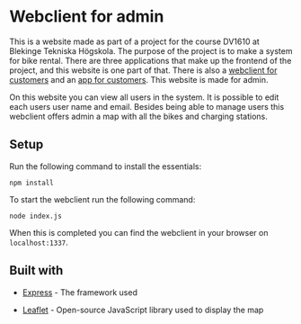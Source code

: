 # Webclient for admin

This is a website made as part of a project for the course DV1610 at Blekinge Tekniska
Högskola. The purpose of the project is to make a system for bike rental. There are three
applications that make up the frontend of the project, and this website is one part of that.
There is also a [webclient for customers](https://github.com/gizmo10475/PatternProject/tree/main/src/frontend/webclientCustomer/webclientCustomer)
and an [app for customers](https://github.com/gizmo10475/PatternProject/tree/main/src/frontend/app).
This website is made for admin.

On this website you can view all users in the system. It is possible to edit each users user name
and email. Besides being able to manage users this webclient offers admin a map with all the
bikes and charging stations.

## Setup

Run the following command to install the essentials:
```
npm install
```

To start the webclient run the following command:
```
node index.js
```

When this is completed you can find the webclient in your browser on ``localhost:1337``.

## Built with
* [Express](https://expressjs.com) - The framework used

* [Leaflet](https://leafletjs.com) - Open-source JavaScript library used to display the map